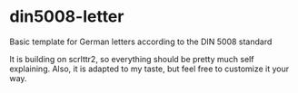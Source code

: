 # din5008-letter
Basic template for German letters according to the DIN 5008 standard

It is building on scrlttr2, so everything should be pretty much self explaining.
Also, it is adapted to my taste, but feel free to customize it your way.

